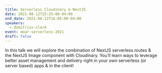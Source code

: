 ```yaml
---
title: Serverless Cloudinary & NextJS
date: 2021-08-12T15:25:00-04:00
end_date: 2021-08-12T16:05:00-04:00
speakers:
  - domitrius-clark
event: moar-serverless-2021
draft: false
---
```


In this talk we will explore the combination of NextJS serverless routes & the NextJS Image component with Cloudinary. You’ll learn ways to leverage better asset management and delivery right in your own serverless (or server based) apps & in the client!
